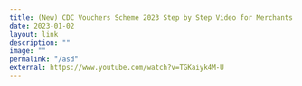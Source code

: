 ```yaml
---
title: (New) CDC Vouchers Scheme 2023 Step by Step Video for Merchants in English
date: 2023-01-02
layout: link
description: ""
image: ""
permalink: "/asd"
external: https://www.youtube.com/watch?v=TGKaiyk4M-U
---
```




